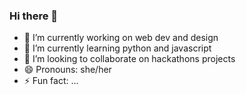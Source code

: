 ### Hi there 👋
- 🔭 I’m currently working on web dev and design 
- 🌱 I’m currently learning python and javascript
- 👯 I’m looking to collaborate on hackathons projects
- 😄 Pronouns: she/her
- ⚡ Fun fact: ...

